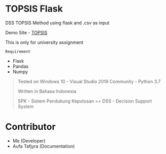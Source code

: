 # TOPSIS Flask
 DSS TOPSIS Method using flask and .csv as input 

 Demo Site - [TOPSIS](http://daffada.pi-dns.me:2204/spk)

 This is only for university assignment

 `Requirement`
 - Flask
 - Pandas
 - Numpy
 
 >Tested on Windows 10 - Visual Studio 2019 Community - Python 3.7
 >
 >Written in Bahasa Indonesia
 >
 >SPK - Sistem Pendukung Keputusan == DSS - Decision Support System

 # Contributor
 - Me (Developer)
 - Aufa Tafjyra (Documentation)
 
 
